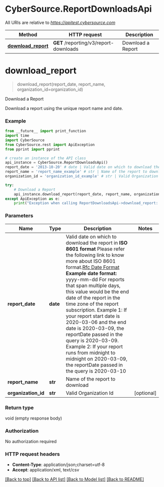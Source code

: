 # CyberSource.ReportDownloadsApi

All URIs are relative to *https://apitest.cybersource.com*

Method | HTTP request | Description
------------- | ------------- | -------------
[**download_report**](ReportDownloadsApi.md#download_report) | **GET** /reporting/v3/report-downloads | Download a Report


# **download_report**
> download_report(report_date, report_name, organization_id=organization_id)

Download a Report

Download a report using the unique report name and date. 

### Example 
```python
from __future__ import print_function
import time
import CyberSource
from CyberSource.rest import ApiException
from pprint import pprint

# create an instance of the API class
api_instance = CyberSource.ReportDownloadsApi()
report_date = '2013-10-20' # date | Valid date on which to download the report in **ISO 8601 format** Please refer the following link to know more about ISO 8601 format.[Rfc Date Format](https://xml2rfc.tools.ietf.org/public/rfc/html/rfc3339.html#anchor14)  **Example date format:**  yyyy-mm-dd For reports that span multiple days, this value would be the end date of the report in the time zone of the report subscription. Example 1: If your report start date is 2020-03-06 and the end date is 2020-03-09, the reportDate passed in the query is 2020-03-09. Example 2: If your report runs from midnight to midnight on 2020-03-09, the reportDate passed in the query is 2020-03-10 
report_name = 'report_name_example' # str | Name of the report to download
organization_id = 'organization_id_example' # str | Valid Organization Id (optional)

try: 
    # Download a Report
    api_instance.download_report(report_date, report_name, organization_id=organization_id)
except ApiException as e:
    print("Exception when calling ReportDownloadsApi->download_report: %s\n" % e)
```

### Parameters

Name | Type | Description  | Notes
------------- | ------------- | ------------- | -------------
 **report_date** | **date**| Valid date on which to download the report in **ISO 8601 format** Please refer the following link to know more about ISO 8601 format.[Rfc Date Format](https://xml2rfc.tools.ietf.org/public/rfc/html/rfc3339.html#anchor14)  **Example date format:**  yyyy-mm-dd For reports that span multiple days, this value would be the end date of the report in the time zone of the report subscription. Example 1: If your report start date is 2020-03-06 and the end date is 2020-03-09, the reportDate passed in the query is 2020-03-09. Example 2: If your report runs from midnight to midnight on 2020-03-09, the reportDate passed in the query is 2020-03-10  | 
 **report_name** | **str**| Name of the report to download | 
 **organization_id** | **str**| Valid Organization Id | [optional] 

### Return type

void (empty response body)

### Authorization

No authorization required

### HTTP request headers

 - **Content-Type**: application/json;charset=utf-8
 - **Accept**: application/xml, text/csv

[[Back to top]](#) [[Back to API list]](../README.md#documentation-for-api-endpoints) [[Back to Model list]](../README.md#documentation-for-models) [[Back to README]](../README.md)

